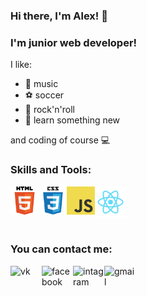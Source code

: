 ### Hi there, I'm Alex! 👋

### I'm junior web developer!

I like:
- 🎼 music
- ⚽ soccer
- 🤘 rock'n'roll
- 📖 learn something new

and coding of course 💻

### Skills and Tools:

<img align="left" alt="HTML5" width="45px" src="https://raw.githubusercontent.com/github/explore/80688e429a7d4ef2fca1e82350fe8e3517d3494d/topics/html/html.png" />
<img align="left" alt="CSS3" width="45px" src="https://raw.githubusercontent.com/github/explore/80688e429a7d4ef2fca1e82350fe8e3517d3494d/topics/css/css.png" />
<img align="left" alt="JavaScript" width="45px" src="https://raw.githubusercontent.com/github/explore/80688e429a7d4ef2fca1e82350fe8e3517d3494d/topics/javascript/javascript.png" />
<img align="left" alt="React" width="50px" src="https://raw.githubusercontent.com/github/explore/80688e429a7d4ef2fca1e82350fe8e3517d3494d/topics/react/react.png" />

<br />
<br />
<br />
<br />

### You can contact me:
[<img align="left" alt="vk" width="50px" src="https://img.icons8.com/color/452/vk-com.png" />][vk]
[<img align="left" alt="facebook" width="50px" src="https://img.icons8.com/color/452/facebook.png" />][facebook]
[<img align="left" alt="intagram" width="50px" src="https://img.icons8.com/color/452/instagram-new.png" />][instagram]
[<img align="left" alt="gmail" width="50px" src="https://img.icons8.com/color/452/gmail.png" />][gmail]


[vk]: https://vk.com/sansey2008
[facebook]: https://www.facebook.com/alexandr.esarev
[instagram]: https://www.instagram.com/alex_esarev/
[gmail]: https://mail.google.com/mail/esarev89@gmail.com




